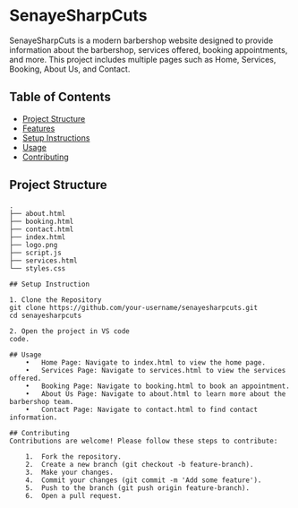 # SenayeSharpCuts

SenayeSharpCuts is a modern barbershop website designed to provide information about the barbershop, services offered, booking appointments, and more. This project includes multiple pages such as Home, Services, Booking, About Us, and Contact.

## Table of Contents
- [Project Structure](#project-structure)
- [Features](#features)
- [Setup Instructions](#setup-instructions)
- [Usage](#usage)
- [Contributing](#contributing)

## Project Structure

```plaintext
.
├── about.html
├── booking.html
├── contact.html
├── index.html
├── logo.png
├── script.js
├── services.html
└── styles.css

## Setup Instruction

1. Clone the Repository
git clone https://github.com/your-username/senayesharpcuts.git
cd senayesharpcuts

2. Open the project in VS code
code.

## Usage
	•	Home Page: Navigate to index.html to view the home page.
	•	Services Page: Navigate to services.html to view the services offered.
	•	Booking Page: Navigate to booking.html to book an appointment.
	•	About Us Page: Navigate to about.html to learn more about the barbershop team.
	•	Contact Page: Navigate to contact.html to find contact information.

## Contributing
Contributions are welcome! Please follow these steps to contribute:

	1.	Fork the repository.
	2.	Create a new branch (git checkout -b feature-branch).
	3.	Make your changes.
	4.	Commit your changes (git commit -m 'Add some feature').
	5.	Push to the branch (git push origin feature-branch).
	6.	Open a pull request.


